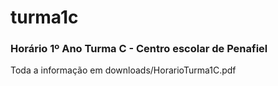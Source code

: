 # turma1c

### Horário 1º Ano Turma C - Centro escolar de Penafiel
Toda a informação em downloads/HorarioTurma1C.pdf
